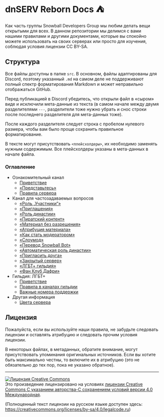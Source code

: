 # dnSERV Reborn Docs ⛺

Как часть группы Snowball Developers Group мы любим делать вещи открытыми для всех. В данном репозитории мы делимся с вами нашими правилами и другими документами, которые вы спокойно можете использовать на своих серверах или просто для изучения, соблюдая условия лицензии CC BY-SA.

## Структура

Все файлы доступны в папке `src`. В основном, файлы адаптированы для Discord, поэтому указанный `.md` на самом деле не поддерживают полный спектр форматирования Markdown и может неправильно отображаться GitHub.

Перед публикацией в Discord убедитесь, что открыли файл в «сыром» виде и исключили мета-данные из текста (в самом начале между двумя разделителями `---`, разделители тоже нужно убрать и снос строки после последнего разделителя для мета-данных тоже).

После каждого разделителя следует строка с пробелом нулевого размера, чтобы вам было проще сохранить правильное форматирование.

В тексте могут присутствовать `<плейсхолдеры>`, их необходимо заменять нужным содержимым. Все плейсхолдеры указаны в мета-данных в начале файла.

### Оглавление

- Ознакомительный канал
    - [Приветствие](./src/WELCOME/HI.md)
    - [«Представьтесь»](./src/WELCOME/INTRODUCE_YOURSELF.md)
    - [Правила сервера](./src/WELCOME/RULES.md)
- Канал для частозадаваемых вопросов
    - [«Роль „Участники“»](./src/FAQ/MEMBERS_ROLE.md)
    - [«Приглашения»](./src/FAQ/INVITES.md)
    - [«Роль династии»](./src/FAQ/HYPESQUAD_HOUSES.md)
    - [«Пиратский контент»](./src/FAQ/PIRATE_CONTENT.md)
    - [«Материал без разрешения»](./src/FAQ/NO_CONSENT.md)
    - [«Атрибуция материала»](./src/FAQ/SHARE_ATTR.md)
    - [«Как стать модератором»](./src/FAQ/MODERATOR.md)
    - [«Слоумод»](./src/FAQ/SLOWMODE.md)
    - [«Перевод Snowball Bot»](./src/FAQ/SNOWBALLBOT_I18N.md)
    - [«Автоматическая роль династии»](./src/FAQ/SNOWBALLBOT_HOUSEROLE.md)
    - [«Пригласить друга»](./src/FAQ/INVITE_FRIENDS.md)
    - [«Закрытый сервер»](./src/FAQ/CLOSED_SERVER.md)
    - [«ЛГБТ+ гильдия»](./src/FAQ/LGBTQIA_GUILD.md)
    - [«Фан Клуб Дафри»](./src/FAQ/DAFRI_FAN_CLUB.md)
- Гильдия: ЛГБТ+
    - [Приветствие](./src/LGBTQIA/HELLO-THERE.md)
    - [Правила в каналах гильдии](./src/LGBTQIA/RULES.md)
    - [Важные номера поддержки](./src/LGBTQIA/SUPPORT.md)
- Другая информация
    - [Цвета сервера](./src/COLORS.md)

## Лицензия

Пожалуйста, если вы используйте наши правила, не забудьте следовать лицензии и оставлять атрибуцию и следовать прочим условия лицензии.

В некоторых файлах, в метаданных, обратите внимание, могут присутствовать упоминания оригинальных источников. Если вы хотите быть максимально честны, то включите их в атрибуцию (это не обязательно до тех пор, пока не указано обратное).

---

<a rel="license" href="http://creativecommons.org/licenses/by-sa/4.0/"><img alt="Лицензия Creative Commons" style="border-width:0" src="https://i.creativecommons.org/l/by-sa/4.0/88x31.png" /></a><br />Это произведение лицензировано на условиях <a rel="license" href="http://creativecommons.org/licenses/by-sa/4.0/">лицензии Creative Commons С указанием авторства-С сохранением условий версии 4.0 Международная</a>.

(Полноценный текст лицензии на русском языке доступен здесь: https://creativecommons.org/licenses/by-sa/4.0/legalcode.ru)